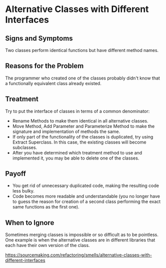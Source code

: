 Alternative Classes with Different Interfaces
=============================================

Signs and Symptoms
------------------

Two classes perform identical functions but have different method names.

Reasons for the Problem
-----------------------

The programmer who created one of the classes probably didn't know that a functionally equivalent class already existed.

Treatment
---------

Try to put the interface of classes in terms of a common denominator:

- Rename Methods to make them identical in all alternative classes.
- Move Method, Add Parameter and Parameterize Method to make the signature and implementation of methods the same.
- If only part of the functionality of the classes is duplicated, try using Extract Superclass. In this case, the existing classes will become subclasses.
- After you have determined which treatment method to use and implemented it, you may be able to delete one of the classes.

Payoff
------

- You get rid of unnecessary duplicated code, making the resulting code less bulky.
- Code becomes more readable and understandable (you no longer have to guess the reason for creation of a second class performing the exact same functions as the first one).

When to Ignore
--------------

Sometimes merging classes is impossible or so difficult as to be pointless. One example is when the alternative classes are in different libraries that each have their own version of the class.

https://sourcemaking.com/refactoring/smells/alternative-classes-with-different-interfaces
